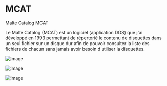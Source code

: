# MCAT
Malte Catalog MCAT

Le Malte Catalog (MCAT) est un logiciel (application DOS) que j'ai développé en 1993 permettant de répertorié le contenu de disquettes dans un seul fichier sur un disque dur afin de pouvoir consulter la liste des fichiers de chacun sans jamais avoir besoin d'utiliser la disquettes.

![image](https://user-images.githubusercontent.com/11842176/145821843-70318d08-f2bb-43c3-b4cb-045892eb3607.png)

![image](https://user-images.githubusercontent.com/11842176/145821873-a71964fa-8537-463f-b30b-5551b0b6d065.png)

![image](https://user-images.githubusercontent.com/11842176/145821910-cf575591-e4a7-484b-87ff-c2a35bc234a9.png)
